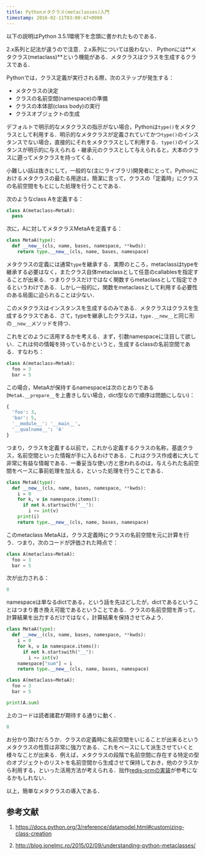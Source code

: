 ```yaml
---
title: Pythonメタクラス(metaclasses)入門 
timestamp: 2016-02-11T03:00:47+0900
---
```



以下の説明はPython 3.5.1環境下を念頭に書かれたものである．

2.x系列と記法が違うので注意．2.x系列については扱わない． 
Pythonには**メタクラス(metaclass)**という機能がある．メタクラスはクラスを生成するクラスである．

Pythonでは，クラス定義が実行される際，次のステップが発生する：

- メタクラスの決定
- クラスの名前空間(namespace)の準備
- クラスの本体部(class body)の実行
- クラスオブジェクトの生成

デフォルトで明示的なメタクラスの指示がない場合，Pythonは`type()`をメタクラスとして利用する．明示的なメタクラスが定義されていてかつ`type()`のインスタンスでない場合，直接的にそれをメタクラスとして利用する．`type()`のインスタンスが明示的に与えられる・継承元のクラスとして与えられると，大本のクラスに遡ってメタクラスを持ってくる．

小難しい話は抜きにして，一般的な(主にライブラリ)開発者にとって，Pythonにおけるメタクラスの最たる用途は，簡潔に言って，クラスの「定義時」にクラスの名前空間をもとにした処理を行うことである．



次のようなclass Aを定義する：

```python
class A(metaclass=MetaA):
  pass
```

次に，Aに対してメタクラスMetaAを定義する：

```python
class MetaA(type):
  def __new__(cls, name, bases, namespace, **kwds):
    return type.__new__(cls, name, bases, namespace)
```

メタクラスの定義には通常`type`を継承する．実際のところ，metaclassはtypeを継承する必要はなく，またクラス自体metaclassとして任意のcallablesを指定することが出来る．つまりクラスだけではなく関数すらmetaclassとして指定できるというわけである．しかし一般的に，関数をmetaclassとして利用する必要性のある局面に迫られることは少ない．

このメタクラスはインスタンスを生成するのみである．メタクラスはクラスを生成するクラスである．さて，typeを継承したクラスは，`type.__new__`と同じ形の`__new__`メソッドを持つ．

これをどのように活用するかを考える．まず，引数namespaceに注目して欲しい．これは何の情報を持っているかというと，生成するclassの名前空間である．すなわち：

```python
class A(metaclass=MetaA):
  foo = 3
  bar = 5
```

この場合，MetaAが保持するnamespaceは次のとおりである(`MetaA.__prepare__`を上書きしない場合，dict型なので順序は問題にしない)：

```python
{
  'foo': 3, 
  'bar': 5, 
  '__module__': '__main__', 
  '__qualname__': 'A'
}
```

つまり，クラスを定義する以前で，これから定義するクラスの名称，基底クラス，名前空間といった情報が手に入るわけである．これはクラス作成者に大して非常に有益な情報である．一番妥当な使い方と思われるのは，与えられた名前空間をベースに事前処理を加える，といった処理を行うことである．

```python
class MetaA(type):
  def __new__(cls, name, bases, namespace, **kwds):
    i = 0
    for k, v in namespace.items():
      if not k.startswith("__"):
        i += int(v)
    print(i)
    return type.__new__(cls, name, bases, namespace)
```

このmetaclass MetaAは，クラス定義時にクラスの名前空間を元に計算を行う．つまり，次のコードが評価された時点で：
```python
class A(metaclass=MetaA):
  foo = 3
  bar = 5
```
次が出力される：
```python
8
```

namespaceは単なるdictである，という話を先ほどしたが，dictであるということはつまり書き換え可能であるということである．クラスの名前空間を弄って，計算結果を出力するだけではなく，計算結果を保持させてみよう．

```python
class MetaA(type):
  def __new__(cls, name, bases, namespace, **kwds):
    i = 0
    for k, v in namespace.items():
      if not k.startswith("__"):
        i += int(v)
    namespace["sum"] = i
    return type.__new__(cls, name, bases, namespace)

class A(metaclass=MetaA):
  foo = 3
  bar = 5
```


```python
print(A.sum)
```

上のコードは読者諸君が期待する通りに動く．

```python
8
```

お分かり頂けだろうか．クラスの定義時に名前空間をいじることが出来るというメタクラスの性質は非常に強力である．これをベースにして派生させていくと様々なことが出来る．例えば，メタクラスの段階で名前空間に存在する特定の型のオブジェクトのリストを名前空間から生成させて保持しておき，他のクラスから利用する，といった活用方法が考えられる．拙作[redis-ormの実装](https://github.com/minamorl/redis-orm/)が参考になるかもしれない．

以上，簡単なメタクラスの導入である．

## 参考文献
1. https://docs.python.org/3/reference/datamodel.html#customizing-class-creation

2. http://blog.ionelmc.ro/2015/02/09/understanding-python-metaclasses/



